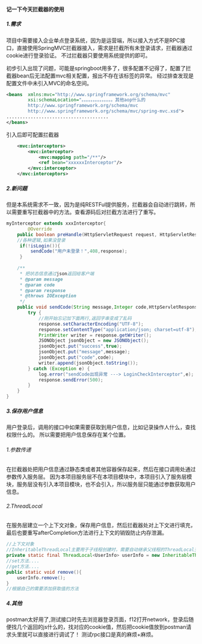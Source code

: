 #### 记一下今天拦截器的使用

##### 1.需求

项目中需要接入企业单点登录系统，因为是运营端，所以接入方式不是RPC接口，直接使用SpringMVC拦截器接入，需求是拦截所有未登录请求，拦截器通过cookie进行登录验证。 不过拦截器只要使用系统提供的即可。 

初步引入出现了问题，可能是springboot用多了，很多配置不记得了，配置了拦截器bean后无法配置mvc相关配置，报出不存在该标签的异常。 经过排查发现是配置文件中未引入MVC的命名空间。

```xml
<beans  xmlns:mvc="http://www.springframework.org/schema/mvc"
		xsi:schemaLocation="。。。。。。。。。。。。。。其他aop什么的
		http://www.springframework.org/schema/mvc
        http://www.springframework.org/schema/mvc/spring-mvc.xsd">
......................................
</beans>

```

引入后即可配置拦截器

```xml
    <mvc:interceptors>
        <mvc:interceptor>
            <mvc:mapping path="/**"/>
            <ref bean="xxxxxxInterceptor"/>
        </mvc:interceptor>
    </mvc:interceptors>
```

##### 2.**新问题**

但是本系统需求不一致，因为是纯RESTFul提供服务，拦截器会自动进行跳转，所以需要重写拦截器中的方法。查看源码后对拦截方法进行了重写。

```java
myInterceptor extends xxxInterceptor{
	    @Override
    public boolean preHandle(HttpServletRequest request, HttpServletResponse response, Object handler) throws Exception {
	//各种逻辑,如果没登录
     if(!isLogin()){
         sendCode("用户未登录！",408,response);
     }
        	
    /**
     * 把状态信息通过json返回给客户端
     * @param message
     * @param code
     * @param response
     * @throws IOException
     */
    public void sendCode(String message,Integer code,HttpServletResponse response) throws IOException {
        try {
            //刚开始忘记加下面两行,返回字串变成了乱码
            response.setCharacterEncoding("UTF-8");
            response.setContentType("application/json; charset=utf-8");
            PrintWriter writer = response.getWriter();
            JSONObject jsonObject = new JSONObject();
            jsonObject.put("success",true);
            jsonObject.put("message",message);
            jsonObject.put("code",code);
            writer.append(jsonObject.toString());
        } catch (Exception e) {
            log.error("sendCode出现异常 ---> LoginCheckInterceptor",e);
            response.sendError(500);
        }
    }
}
```

##### 3.保存用户信息

用户登录后，调用的接口中如果需要获取到用户信息，比如记录操作人什么，查找权限什么的。 所以需要把用户信息保存在某个位置。

###### 1.参数传递

在拦截器处把用户信息通过静态类或者其他容器保存起来，然后在接口调用处通过参数传入服务层。 因为本项目服务层不在本项目模块中，本项目引入了服务层模块，服务层没有引入本项目模块，也不会引入，所以服务层只能通过参数获取用户信息。

###### 2.ThreadLocal

在服务层建立一个上下文对象，保存用户信息，然后拦截器处对上下文进行填充，最后也要重写afterCompletion方法进行上下文的销毁防止内存泄漏。

```java
//上下文对象
//InheritableThreadLocal主要用于子线程创建时，需要自动继承父线程的ThreadLocal变量，方便必要信息的进一步传递。
private static final ThreadLocal<UserInfo> userInfo = new InheritableThreadLocal<>();
//set方法....
//get方法....
public static void remove(){
    userInfo.remove();
}
//根据自己的需要添加获取值的方法
```

##### 4.其他

postman太好用了,测试接口时先去浏览器登录页面，f12打开network，登录后随便找几个返回的js什么的，找对应的cookie值，然后把cookie值放到postman请求头里就可以直接进行调试了！ 测试rpc接口是真的麻烦+麻烦。